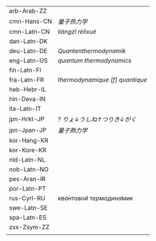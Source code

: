 | | |
|-|-|
| arb-Arab-ZZ |  |
| cmn-Hans-CN | _量子热力学_ |
| cmn-Latn-CN | _liàngzǐ rèlìxué_ |
| dan-Latn-DK |  |
| deu-Latn-DE | _Quantenthermodynamik_ |
| eng-Latn-US | _quantum thermodynamics_ |
| fin-Latn-FI |  |
| fra-Latn-FR | _thermodynamique [f] quantique_ |
| heb-Hebr-IL |  |
| hin-Deva-IN |  |
| ita-Latn-IT |  |
| jpn-Hrkt-JP | ? _りょ↓うしね↑つりき↓がく_ |
| jpn-Jpan-JP | _量子熱力学_ |
| kor-Hang-KR |  |
| kor-Kore-KR |  |
| nld-Latn-NL |  |
| nob-Latn-NO |  |
| pes-Aran-IR |  |
| por-Latn-PT |  |
| rus-Cyrl-RU | _ква́нтовой термодина́мик_ |
| swe-Latn-SE |  |
| spa-Latn-ES |  |
| zxx-Zsym-ZZ |  |
|  |  |

